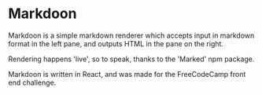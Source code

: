 # Markdoon

Markdoon is a simple markdown renderer which accepts input in markdown format in the left pane, and outputs HTML in the pane on the right.

Rendering happens 'live', so to speak, thanks to the 'Marked' npm package.

Markdoon is written in React, and was made for the FreeCodeCamp front end challenge.